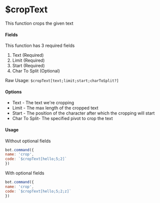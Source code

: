 # $cropText

This function crops the given text

#### Fields

This function has 3 required fields

1. Text (Required)
2. Limit (Required)
3. Start (Required)
4. Char To Split (Optional)

Raw Usage: `$cropText[text;limit;start;charToSplit?]`

#### Options

* Text - The text we're cropping
* Limit - The max length of the cropped text
* Start - The position of the character after which the cropping will start
* Char To Split- The specified pivot to crop the text

#### Usage

Without optional fields

```javascript
bot.command({
name: 'crop',
code: `$cropText[hello;5;2]`
})
```

With optional fields

```javascript
bot.command({
name: 'crop',
code: `$cropText[hello;5;2;z]`
})
```
